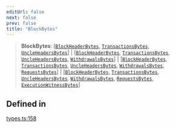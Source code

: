 ```yaml
---
editUrl: false
next: false
prev: false
title: "BlockBytes"
---
```


> **BlockBytes**: [[`BlockHeaderBytes`](/reference/tevm/block/type-aliases/blockheaderbytes/), [`TransactionsBytes`](/reference/tevm/block/type-aliases/transactionsbytes/), [`UncleHeadersBytes`](/reference/tevm/block/type-aliases/uncleheadersbytes/)] \| [[`BlockHeaderBytes`](/reference/tevm/block/type-aliases/blockheaderbytes/), [`TransactionsBytes`](/reference/tevm/block/type-aliases/transactionsbytes/), [`UncleHeadersBytes`](/reference/tevm/block/type-aliases/uncleheadersbytes/), [`WithdrawalsBytes`](/reference/tevm/block/type-aliases/withdrawalsbytes/)] \| [[`BlockHeaderBytes`](/reference/tevm/block/type-aliases/blockheaderbytes/), [`TransactionsBytes`](/reference/tevm/block/type-aliases/transactionsbytes/), [`UncleHeadersBytes`](/reference/tevm/block/type-aliases/uncleheadersbytes/), [`WithdrawalsBytes`](/reference/tevm/block/type-aliases/withdrawalsbytes/), [`RequestsBytes`](/reference/tevm/block/type-aliases/requestsbytes/)] \| [[`BlockHeaderBytes`](/reference/tevm/block/type-aliases/blockheaderbytes/), [`TransactionsBytes`](/reference/tevm/block/type-aliases/transactionsbytes/), [`UncleHeadersBytes`](/reference/tevm/block/type-aliases/uncleheadersbytes/), [`WithdrawalsBytes`](/reference/tevm/block/type-aliases/withdrawalsbytes/), [`RequestsBytes`](/reference/tevm/block/type-aliases/requestsbytes/), [`ExecutionWitnessBytes`](/reference/tevm/block/type-aliases/executionwitnessbytes/)]

## Defined in

[types.ts:158](https://github.com/evmts/tevm-monorepo/blob/main/packages/block/src/types.ts#L158)
